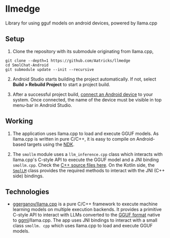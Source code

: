 # llmedge
Library for using gguf models on android devices, powered by llama.cpp

## Setup

1. Clone the repository with its submodule originating from llama.cpp,

```commandline
git clone --depth=1 https://github.com/Aatricks/llmedge
cd SmolChat-Android
git submodule update --init --recursive
```

2. Android Studio starts building the project automatically. If not, select **Build > Rebuild Project** to start a project build.

3. After a successful project build, [connect an Android device](https://developer.android.com/studio/run/device) to your system. Once connected, the name of the device must be visible in top menu-bar in Android Studio.

## Working

1. The application uses llama.cpp to load and execute GGUF models. As llama.cpp is written in pure C/C++, it is easy 
   to compile on Android-based targets using the [NDK](https://developer.android.com/ndk). 

2. The `smollm` module uses a `llm_inference.cpp` class which interacts with llama.cpp's C-style API to execute the 
   GGUF model and a JNI binding `smollm.cpp`. Check the [C++ source files here](https://github.com/shubham0204/SmolChat-Android/tree/main/smollm/src/main/cpp). On the Kotlin side, the [`SmolLM`](https://github.com/shubham0204/SmolChat-Android/blob/main/smollm/src/main/java/io/shubham0204/smollm/SmolLM.kt) class provides 
   the required methods to interact with the JNI (C++ side) bindings.

## Technologies

* [ggerganov/llama.cpp](https://github.com/ggerganov/llama.cpp) is a pure C/C++ framework to execute machine learning 
  models on multiple execution backends. It provides a primitive C-style API to interact with LLMs 
  converted to the [GGUF format](https://github.com/ggerganov/ggml/blob/master/docs/gguf.md) native to [ggml](https://github.com/ggerganov/ggml)/llama.cpp. The app uses JNI bindings to interact with a small class `smollm.
  cpp` which uses llama.cpp to load and execute GGUF models.
